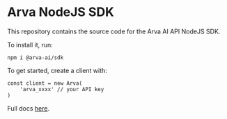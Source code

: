 # Arva NodeJS SDK

This repository contains the source code for the Arva AI API NodeJS SDK.

To install it, run:

```SH
npm i @arva-ai/sdk
```

To get started, create a client with:

```TS
const client = new Arva(
    'arva_xxxx' // your API key
)
```

Full docs [here](https://platform.arva-ai.com/docs).
